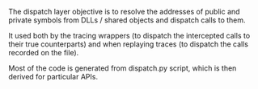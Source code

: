The dispatch layer objective is to resolve the addresses of public and private
symbols from DLLs / shared objects and dispatch calls to them.

It used both by the tracing wrappers (to dispatch the intercepted calls to
their true counterparts) and when replaying traces (to dispatch the calls
recorded on the file).

Most of the code is generated from dispatch.py script, which is then derived
for particular APIs.
